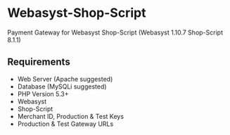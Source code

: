 # Webasyst-Shop-Script
Payment Gateway for Webasyst Shop-Script  (Webasyst 1.10.7  Shop-Script 8.1.1)

## Requirements

- Web Server (Apache suggested)
- Database (MySQLi suggested)
- PHP Version 5.3+
- Webasyst
- Shop-Script
- Merchant ID, Production & Test Keys
- Production & Test Gateway URLs